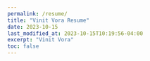 ```yaml
---
permalink: /resume/
title: "Vinit Vora Resume"
date: 2023-10-15
last_modified_at: 2023-10-15T10:19:56-04:00
excerpt: "Vinit Vora"
toc: false
---
```


<object data="{{ site.url }}{{ site.baseurl }}/assets/pdfs/Vinit_Resume.pdf" width="1000" height="1000" type="application/pdf"></object>
